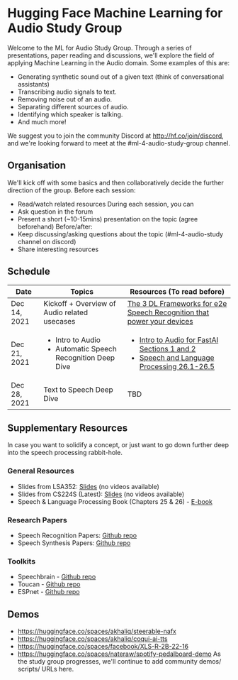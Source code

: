# Hugging Face Machine Learning for Audio Study Group

Welcome to the ML for Audio Study Group. Through a series of presentations, paper reading and discussions, we'll explore the field of applying Machine Learning in the Audio domain. Some examples of this are:
* Generating synthetic sound out of a given text (think of conversational assistants)
* Transcribing audio signals to text.
* Removing noise out of an audio.
* Separating different sources of audio.
* Identifying which speaker is talking.
* And much more!

We suggest you to join the community Discord at http://hf.co/join/discord, and we're looking forward to meet at the #ml-4-audio-study-group channel.

## Organisation

We'll kick off with some basics and then collaboratively decide the further direction of the group.
Before each session: 
* Read/watch related resources
During each session, you can
* Ask question in the forum
* Present  a short (~10-15mins) presentation on the topic (agree beforehand)
Before/after:
* Keep discussing/asking questions about the topic (#ml-4-audio-study channel on discord)
* Share interesting resources

## Schedule

| Date         | Topics                                                    | Resources (To read before)                                                                                                                                                                                                           |
|--------------|-----------------------------------------------------------|--------------------------------------------------------------------------------------------------------------------------------------------------------------------------------------------------------------------------------------|
| Dec 14, 2021 | Kickoff + Overview of Audio related usecases| [The 3 DL Frameworks for e2e Speech Recognition that power your devices](https://heartbeat.comet.ml/the-3-deep-learning-frameworks-for-end-to-end-speech-recognition-that-power-your-devices-37b891ddc380)                         |
| Dec 21, 2021 | <ul><li> Intro to Audio </li><li>Automatic Speech Recognition Deep Dive</li></ul> | <ul><li> [Intro to Audio for FastAI Sections 1 and 2](https://nbviewer.org/github/mogwai/fastai_audio/blob/master/tutorials/01_Intro_to_Audio.ipynb) </li><li> [Speech and Language Processing 26.1-26.5](https://web.stanford.edu/~jurafsky/slp3/)</li> |
| Dec 28, 2021 | Text to Speech Deep Dive                                | TBD                                                                                                                                                                                                                                  |

## Supplementary Resources

In case you want to solidify a concept, or just want to go down further deep into the speech processing rabbit-hole.
### General Resources
* Slides from LSA352: [Slides](https://nlp.stanford.edu/courses/lsa352/) (no videos available)
* Slides from CS224S (Latest): [Slides](http://web.stanford.edu/class/cs224s/syllabus/) (no videos available)
* Speech & Language Processing Book (Chapters 25 & 26) - [E-book](https://web.stanford.edu/~jurafsky/slp3/)

### Research Papers
* Speech Recognition Papers: [Github repo](https://github.com/wenet-e2e/speech-recognition-papers)
* Speech Synthesis Papers: [Github repo](https://github.com/xcmyz/speech-synthesis-paper)

### Toolkits
* Speechbrain - [Github repo](https://speechbrain.github.io/)
* Toucan - [Github repo](https://github.com/DigitalPhonetics/IMS-Toucan)
* ESPnet - [Github repo](https://github.com/espnet/espnet)

## Demos
* https://huggingface.co/spaces/akhaliq/steerable-nafx
* https://huggingface.co/spaces/akhaliq/coqui-ai-tts
* https://huggingface.co/spaces/facebook/XLS-R-2B-22-16
* https://huggingface.co/spaces/nateraw/spotify-pedalboard-demo
As the study group progresses, we'll continue to add community demos/ scripts/ URLs here.
